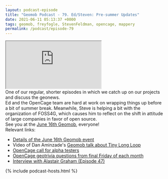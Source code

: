 ```yaml
--- 
layout: podcast-episode
title: "Geomob Podcast - 79. Ed/Steven: Pre-summer Updates"
date: 2021-06-11 05:13:37 +0000
tags: geomob, freyfogle, StevenFeldman, opencage, mappery
permalink: /podcast/episode-79
---
```


<iframe class="castos-iframe-player" src="https://5e2e9055a029d5-78101471.castos.com/player/474293"></iframe>

<div class="pt20">
One of our regular, shorter episodes in which we catch up on our
projects and discuss the geonews.
<div class="pt10">
Ed and the OpenCage team are hard at work on wrapping things up before a
bit of summer break. Meanwhile, Steve is helping a bit with the organization
of FOSS4G, which causes him to reflect on the shift in attitude of
large companies in favor of open source.
</div>
<div class="pt10">
See you at the <a href="https://thegeomob.com/post/june-16th-2021-geomob-details">June 16th Geomob</a>, everyone!
</div>

</div>

<div class="pt20">
  Relevant links:
  <ul>
    <li class="pt10"><a href="https://thegeomob.com/post/june-16th-2021-geomob-details">Details of the June 16th Geomob event</a></li>  
    <li class="pt10">Video of Dan Aminzade's <a href="https://www.youtube.com/watch?v=a6GIk7uyhhY&list=PL0O40c1c5Xt3vWBOVmvdFC_CUn0DrIPDX&index=3">Geomob talk about Tiny Long Loop</a></li>
    <li class="pt10"><a href="https://blog.opencagedata.com/post/geosearch-alpha-testers-wanted">OpenCage call for alpha testers</a></li>
    <li class="pt10"><a href="https://blog.opencagedata.com/tagged/fridaygeotrivia">OpenCage geotrivia questions from final Friday of each month</a></li>
    <li class="pt10"><a href="/podcast/episode-47">Interview with Alastair Graham (Episode 47)</a></li>

  </ul>  
</div>

{% include podcast-hosts.html %}












